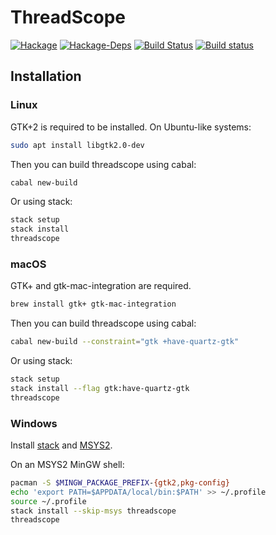 # ThreadScope
[![Hackage](https://img.shields.io/hackage/v/threadscope.svg)](https://hackage.haskell.org/package/threadscope)
[![Hackage-Deps](https://img.shields.io/hackage-deps/v/threadscope.svg)](http://packdeps.haskellers.com/feed?needle=threadscope)
[![Build Status](https://travis-ci.org/haskell/ThreadScope.svg?branch=master)](https://travis-ci.org/haskell/ThreadScope)
[![Build status](https://ci.appveyor.com/api/projects/status/y6kd8pyh2f3qok4f?svg=true)](https://ci.appveyor.com/project/Mikolaj/threadscope)

## Installation

### Linux

GTK+2 is required to be installed. On Ubuntu-like systems:

```sh
sudo apt install libgtk2.0-dev
```

Then you can build threadscope using cabal:
```sh
cabal new-build
```

Or using stack:
```sh
stack setup
stack install
threadscope
```

### macOS

GTK+ and gtk-mac-integration are required.

```sh
brew install gtk+ gtk-mac-integration
```

Then you can build threadscope using cabal:
```sh
cabal new-build --constraint="gtk +have-quartz-gtk"
```

Or using stack:
```sh
stack setup
stack install --flag gtk:have-quartz-gtk
threadscope
```

### Windows

Install [stack](https://docs.haskellstack.org/en/stable/install_and_upgrade/#windows) and [MSYS2](http://www.msys2.org).

On an MSYS2 MinGW shell:

```sh
pacman -S $MINGW_PACKAGE_PREFIX-{gtk2,pkg-config}
echo 'export PATH=$APPDATA/local/bin:$PATH' >> ~/.profile
source ~/.profile
stack install --skip-msys threadscope
threadscope
```
